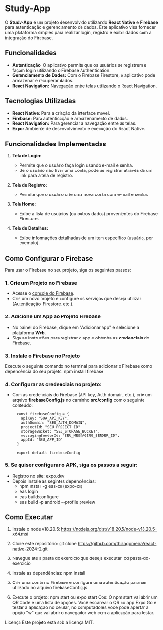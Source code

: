 # Study-App

O **Study-App** é um projeto desenvolvido utilizando **React Native** e **Firebase** para autenticação e gerenciamento de dados. Este aplicativo visa fornecer uma plataforma simples para realizar login, registro e exibir dados com a integração do Firebase.

## Funcionalidades
- **Autenticação:** O aplicativo permite que os usuários se registrem e façam login utilizando o Firebase Authentication.
- **Gerenciamento de Dados:** Com o Firebase Firestore, o aplicativo pode armazenar e recuperar dados.
- **React Navigation:** Navegação entre telas utilizando o React Navigation.
  
## Tecnologias Utilizadas
- **React Native:** Para a criação da interface móvel.
- **Firebase:** Para autenticação e armazenamento de dados.
- **React Navigation:** Para gerenciar a navegação entre as telas.
- **Expo:** Ambiente de desenvolvimento e execução do React Native.
  
## Funcionalidades Implementadas
1. **Tela de Login:**
   - Permite que o usuário faça login usando e-mail e senha.
   - Se o usuário não tiver uma conta, pode se registrar através de um link para a tela de registro.
   
2. **Tela de Registro:**
   - Permite que o usuário crie uma nova conta com e-mail e senha.
   
3. **Tela Home:**
   - Exibe a lista de usuários (ou outros dados) provenientes do Firebase Firestore.

4. **Tela de Detalhes:**
   - Exibe informações detalhadas de um item específico (usuário, por exemplo).

## Como Configurar o Firebase

Para usar o Firebase no seu projeto, siga os seguintes passos:

### 1. Crie um Projeto no Firebase
- Acesse o [console do Firebase](https://console.firebase.google.com/).
- Crie um novo projeto e configure os serviços que deseja utilizar (Autenticação, Firestore, etc.).

### 2. Adicione um App ao Projeto Firebase
- No painel do Firebase, clique em "Adicionar app" e selecione a plataforma **Web**.
- Siga as instruções para registrar o app e obtenha as **credenciais** do Firebase.

### 3. Instale o Firebase no Projeto
Execute o seguinte comando no terminal para adicionar o Firebase como dependência do seu projeto:
npm install firebase

### 4. Configurar as credenciais no projeto:
- Com as credenciais do Firebase (API key, Auth domain, etc.), crie um arquivo **firebaseConfig.js** no caminho **src/config** com o seguinte conteúdo:
      
        const firebaseConfig = {
          apiKey: "SUA_API_KEY",
          authDomain: "SEU_AUTH_DOMAIN",
          projectId: "SEU_PROJECT_ID",
          storageBucket: "SEU_STORAGE_BUCKET",
          messagingSenderId: "SEU_MESSAGING_SENDER_ID",
          appId: "SEU_APP_ID"
        };
        
        export default firebaseConfig;

### 5. Se quiser configurar o APK, siga os passos a seguir:
- Registro no site: expo.dev
- Depois instale as segintes dependências:
    * npm install -g eas-cli (expo-cli)
    * eas login
    * eas build:configure
    * eas build -p android --profile preview

## Como Executar

1. Instale o node v18.20.5:
   https://nodejs.org/dist/v18.20.5/node-v18.20.5-x64.msi
   
3. Clone este repositório:
   git clone https://github.com/thiaagomeira/react-native-2024-2.git

4. Navegue até a pasta do exercício que deseja executar:
   cd pasta-do-exercicio

5. Instale as dependências:
   npm install

6. Crie uma conta no Firebase e configure uma autenticação para ser utilizado no arquivo firebaseConfig.js.

7. Execute o projeto:
   npm start ou expo start
   Obs: O npm start vai abrir um QR Code e uma lista de opções. Você escanear o QR no app Expo Go e testar a aplicação no celular, no computadores você pode apertar a opção "w" que vai abrir o navegador web com a     aplicação para testar.

Licença
Este projeto está sob a licença MIT.
